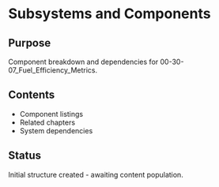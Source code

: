 # Subsystems and Components

## Purpose
Component breakdown and dependencies for 00-30-07_Fuel_Efficiency_Metrics.

## Contents
- Component listings
- Related chapters
- System dependencies

## Status
Initial structure created - awaiting content population.
